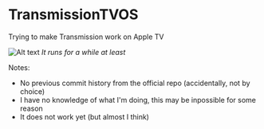 # TransmissionTVOS
Trying to make Transmission work on Apple TV

![Alt text](http://i.imgur.com/O8Erkr2.png)
*It runs for a while at least*

Notes:
- No previous commit history from the official repo (accidentally, not by choice)
- I have no knowledge of what I'm doing, this may be inpossible for some reason
- It does not work yet (but almost I think)

